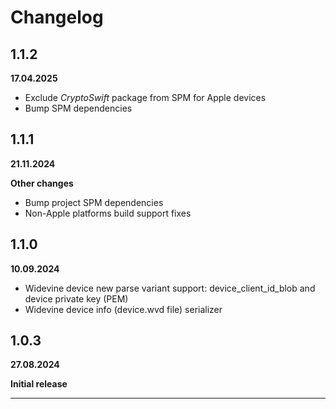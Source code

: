 # Changelog

## 1.1.2
**17.04.2025**

- Exclude *CryptoSwift* package from SPM for Apple devices
- Bump SPM dependencies

## 1.1.1
**21.11.2024**

**Other changes**

- Bump project SPM dependencies
- Non-Apple platforms build support fixes

## 1.1.0
**10.09.2024**

- Widevine device new parse variant support: device_client_id_blob and device private key (PEM)
- Widevine device info (device.wvd file) serializer

## 1.0.3
**27.08.2024**

**Initial release**

_____________________________
